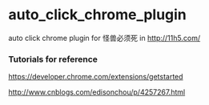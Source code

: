 # auto_click_chrome_plugin
auto click chrome plugin for 怪兽必须死 in http://11h5.com/

### Tutorials for reference
https://developer.chrome.com/extensions/getstarted

http://www.cnblogs.com/edisonchou/p/4257267.html

